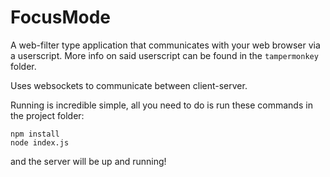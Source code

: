 # FocusMode

A web-filter type application that communicates with your web browser via a userscript. More info on said userscript can be found in the `tampermonkey` folder.

Uses websockets to communicate between client-server.

Running is incredible simple, all you need to do is run these commands in the project folder:

```shell
npm install
node index.js
```

and the server will be up and running!
